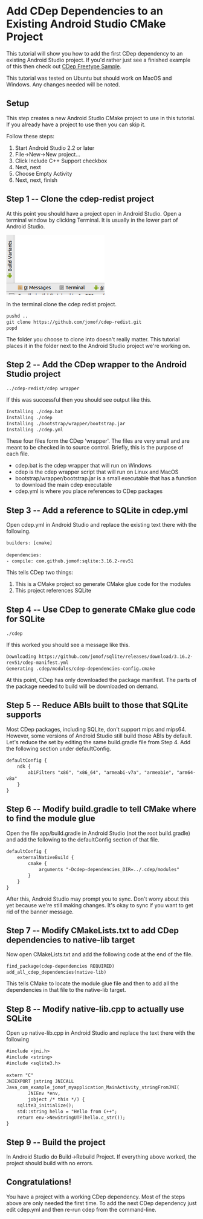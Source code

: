 # Add CDep Dependencies to an Existing Android Studio CMake Project
This tutorial will show you how to add the first CDep dependency to an existing Android Studio project.
If you'd rather just see a finished example of this then check out [CDep Freetype Sample](https://github.com/jomof/cdep-android-studio-freetype-sample).

This tutorial was tested on Ubuntu but should work on MacOS and Windows. Any changes needed will be noted.

## Setup
This step creates a new Android Studio CMake project to use in this tutorial. If you already have a project to use then you can skip it.

Follow these steps:
1. Start Android Studio 2.2 or later
2. File->New->New project...
3. Click Include C++ Support checkbox
4. Next, next
5. Choose Empty Activity
6. Next, next, finish

## Step 1 -- Clone the cdep-redist project
At this point you should have a project open in Android Studio. Open a terminal window by clicking Terminal. It is usually in the lower part of Android Studio.

![Terminal](Terminal.png)
 
In the terminal clone the cdep redist project.
```
pushd ..
git clone https://github.com/jomof/cdep-redist.git
popd
```
The folder you choose to clone into doesn't really matter. This tutorial places it in the folder next to the Android Studio project we're working on.

## Step 2 -- Add the CDep wrapper to the Android Studio project
```
../cdep-redist/cdep wrapper
```
If this was successful then you should see output like this.
```
Installing ./cdep.bat
Installing ./cdep
Installing ./bootstrap/wrapper/bootstrap.jar
Installing ./cdep.yml
```
These four files form the CDep 'wrapper'. The files are very small and are meant to be checked in to source control. Briefly, this is the purpose of each file.
* cdep.bat is the cdep wrapper that will run on Windows
* cdep is the cdep wrapper script that will run on Linux and MacOS
* bootstrap/wrapper/bootstrap.jar is a small executable that has a function to download the main cdep executable
* cdep.yml is where you place references to CDep packages

## Step 3 -- Add a reference to SQLite in cdep.yml
Open cdep.yml in Android Studio and replace the existing text there with the following.
```
builders: [cmake]

dependencies:
- compile: com.github.jomof:sqlite:3.16.2-rev51
```
This tells CDep two things:
1. This is a CMake project so generate CMake glue code for the modules
2. This project references SQLite 

## Step 4 -- Use CDep to generate CMake glue code for SQLite
```
./cdep
```
If this worked you should see a message like this.
```
Downloading https://github.com/jomof/sqlite/releases/download/3.16.2-rev51/cdep-manifest.yml
Generating .cdep/modules/cdep-dependencies-config.cmake
```
At this point, CDep has only downloaded the package manifest. The parts of the package needed to build will be downloaded on demand.

## Step 5 -- Reduce ABIs built to those that SQLite supports
Most CDep packages, including SQLite, don't support mips and mips64. However, some versions of Android Studio still build those ABIs by default. Let's reduce the set by editing the same build.gradle file from Step 4. Add the following section under defaultConfig.
```
defaultConfig {
    ndk {
        abiFilters "x86", "x86_64", "armeabi-v7a", "armeabie", "arm64-v8a"
    }
}
```

## Step 6 -- Modify build.gradle to tell CMake where to find the module glue 
Open the file app/build.gradle in Android Studio (not the root build.gradle) and add the following to the defaultConfig section of that file.
```
defaultConfig {
    externalNativeBuild {
        cmake {
            arguments "-Dcdep-dependencies_DIR=../.cdep/modules"
        }
    }
}
```
After this, Android Studio may prompt you to sync. Don't worry about this yet because we're still making changes. It's okay to sync if you want to get rid of the banner message.

## Step 7 -- Modify CMakeLists.txt to add CDep dependencies to native-lib target
Now open CMakeLists.txt and add the following code at the end of the file.
```
find_package(cdep-dependencies REQUIRED)
add_all_cdep_dependencies(native-lib)
```
This tells CMake to locate the module glue file and then to add all the dependencies in that file to the native-lib target.

## Step 8 -- Modify native-lib.cpp to actually use SQLite
Open up native-lib.cpp in Android Studio and replace the text there with the following
```
#include <jni.h>
#include <string>
#include <sqlite3.h>

extern "C"
JNIEXPORT jstring JNICALL
Java_com_example_jomof_myapplication_MainActivity_stringFromJNI(
        JNIEnv *env,
        jobject /* this */) {
    sqlite3_initialize();
    std::string hello = "Hello from C++";
    return env->NewStringUTF(hello.c_str());
}
```

## Step 9 -- Build the project
In Android Studio do Build->Rebuild Project. If everything above worked, the project should build with no errors.

## Congratulations!
You have a project with a working CDep dependency. Most of the steps above are only needed the first time. To add the next CDep dependency just edit cdep.yml and then re-run cdep from the command-line.




